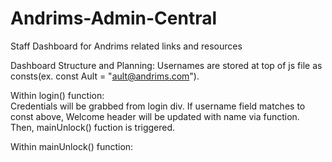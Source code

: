 # Andrims-Admin-Central
Staff Dashboard for Andrims related links and resources

Dashboard Structure and Planning:
Usernames are stored at top of js file as consts(ex. const Ault = "ault@andrims.com"). 

Within login() function:    
Credentials will be grabbed from login div. If username field matches to const above, Welcome header will be updated with name via function. Then, mainUnlock() fuction is triggered.

Within mainUnlock() function:
